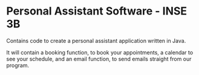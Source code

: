 # Personal Assistant Software - INSE 3B

Contains code to create a personal assistant application written in Java.

It will contain a booking function, to book your appointments, a calendar to see your schedule, and an email function, to send emails straight from our program.
